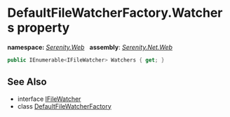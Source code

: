 # DefaultFileWatcherFactory.Watchers property
**namespace:** *[Serenity.Web](../../README.md#serenity.web-namespace)*   **assembly**: *[Serenity.Net.Web](../../README.md)*

```csharp
public IEnumerable<IFileWatcher> Watchers { get; }
```

## See Also

* interface [IFileWatcher](../IFileWatcher.md)
* class [DefaultFileWatcherFactory](../DefaultFileWatcherFactory.md)